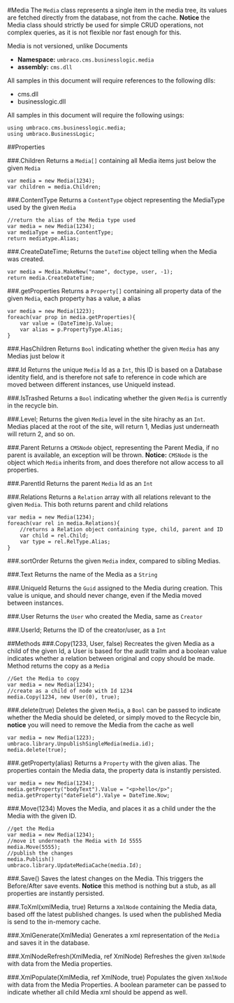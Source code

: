 #Media
The `Media` class represents a single item in the media tree, its values are
fetched directly from the database, not from the cache. **Notice** the Media class should strictly be used for simple CRUD operations, not complex queries, as it is not flexible nor fast enough for this.

Media is not versioned, unlike Documents 

 * **Namespace:** `umbraco.cms.businesslogic.media` 
 * **assembly:** `cms.dll`
 

All samples in this document will require references to the following dlls:

* cms.dll
* businesslogic.dll

All samples in this document will require the following usings:
    
    using umbraco.cms.businesslogic.media;
    using umbraco.BusinessLogic;


##Properties

###.Children
Returns a `Media[]` containing all Media items just below the given `Media`

    var media = new Media(1234);
    var children = media.Children;


###.ContentType
Returns a `ContentType` object representing the MediaType used by the given `Media`

    //return the alias of the Media type used
    var media = new Media(1234);
    var mediaType = media.ContentType;
    return mediatype.Alias;


###.CreateDateTime;
Returns the `DateTime` object telling when the Media was created.

    var media = Media.MakeNew("name", doctype, user, -1);
    return media.CreateDateTime;


###.getProperties
Returns a `Property[]` containing all property data of the given `Media`, each property has a value, a alias

    var media = new Media(1223);
    foreach(var prop in media.getProperties){
        var value = (DateTime)p.Value;
        var alias = p.PropertyType.Alias;
    } 

###.HasChildren
Returns `Bool` indicating whether the given `Media` has any Medias just below it


###.Id
Returns the unique `Media` Id as a `Int`, this ID is based on a Database identity field, and is therefore not safe to reference in code which are moved between different instances, use UniqueId instead. 

###.IsTrashed
Returns a `Bool` indicating whether the given `Media` is currently in the recycle bin.

###.Level;
Returns the given `Media` level in the site hirachy as an `Int`. Medias placed at the root of the site, will return 1, Medias just underneath will return 2, and so on.

###.Parent
Returns a `CMSNode` object, representing the Parent Media, if no parent is available, an exception will be thrown. **Notice:** `CMSNode` is the object which `Media` inherits from, and does therefore not allow access to all properties.

###.ParentId
Returns the parent `Media` Id as an `Int`

###.Relations
Returns a `Relation` array with all relations relevant to the given `Media`. This both returns parent and child relations

    var media = new Media(1234);
    foreach(var rel in media.Relations){
        //returns a Relation object containing type, child, parent and ID
        var child = rel.Child;
        var type = rel.RelType.Alias;
    }
    

###.sortOrder
Returns the given `Media` index, compared to sibling Medias.

###.Text
Returns the name of the Media as a `String`

###.UniqueId
Returns the `Guid` assigned to the Media during creation. This value is unique, and should never change, even if the Media moved between instances. 

###.User
Returns the `User` who created the Media, same as `Creator`

###.UserId;
Returns the ID of the creator/user, as a `Int`

##Methods
###.Copy(1233, User, false)
Recreates the given Media as a child of the given Id, a User is based for the audit trailm and a boolean value indicates whether a relation between original and copy should be made. Method returns the copy as a `Media` 
    
    //Get the Media to copy
    var media = new Media(1234);
    //create as a child of node with Id 1234
    media.Copy(1234, new User(0), true);


###.delete(true)
Deletes the given `Media`, a `Bool` can be passed to indicate whether the Media should be deleted, or simply moved to the Recycle bin, **notice** you will need to remove the Media from the cache as well

    var media = new Media(1223);
    umbraco.library.UnpublishSingleMedia(media.id);
    media.delete(true);

###.getProperty(alias)
Returns a `Property` with the given alias. The properties contain the Media data, the property data is instantly persisted.  

    var media = new Media(1234);
    media.getProperty("bodyText").Value = "<p>hello</p>";
    media.getProperty("dateField").Valye = DateTime.Now;

###.Move(1234)
Moves the Media, and places it as a child under the the Media with the given ID.
    
    //get the Media
    var media = new Media(1234);
    //move it underneath the Media with Id 5555
    media.Move(5555);
    //publish the changes
    media.Publish()
    umbraco.library.UpdateMediaCache(media.Id);


###.Save()
Saves the latest changes on the Media. This triggers the Before/After save events. **Notice** this method is nothing but a stub, as all properties are instantly persisted.

###.ToXml(xmlMedia, true)
Returns a `XmlNode` containing the Media data, based off the latest published changes. Is used when the published Media is send to the in-memory cache.

###.XmlGenerate(XmlMedia)
Generates a xml representation of the `Media` and saves it in the database.

###.XmlNodeRefresh(XmlMedia, ref XmlNode)
Refreshes the given `XmlNode` with data from the Media properties.

###.XmlPopulate(XmlMedia, ref XmlNode, true)
Populates the given `XmlNode` with data from the Media Properties. A boolean parameter can be passed to indicate whether all child Media xml should be append as well. 
